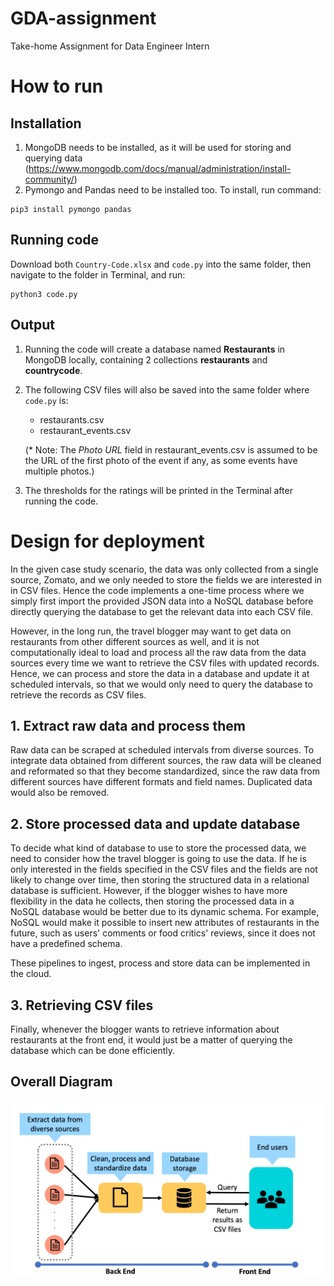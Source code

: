 # GDA-assignment
 Take-home Assignment for Data Engineer Intern

# How to run
## Installation
1. MongoDB needs to be installed, as it will be used for storing and querying data (https://www.mongodb.com/docs/manual/administration/install-community/)
2. Pymongo and Pandas need to be installed too. To install, run command:
```
pip3 install pymongo pandas
```
## Running code
Download both `Country-Code.xlsx` and `code.py` into the same folder, then navigate to the folder in Terminal, and run:
```
python3 code.py
```
## Output
1. Running the code will create a database named **Restaurants** in MongoDB locally, containing 2 collections **restaurants** and **countrycode**.
2. The following CSV files will also be saved into the same folder where `code.py` is:
    * restaurants.csv
    * restaurant_events.csv

    (\* Note: The *Photo URL* field in restaurant_events.csv is assumed to be the URL of the first photo of the event if any, as some events have multiple photos.)
3. The thresholds for the ratings will be printed in the Terminal after running the code.

# Design for deployment
In the given case study scenario, the data was only collected from a single source, Zomato, and we only needed to store the fields we are interested in in CSV files. Hence the code implements a one-time process where we simply first import the provided JSON data into a NoSQL database before directly querying the database to get the relevant data into each CSV file.

However, in the long run, the travel blogger may want to get data on restaurants from other different sources as well, and it is not computationally ideal to load and process all the raw data from the data sources every time we want to retrieve the CSV files with updated records. Hence, we can process and store the data in a database and update it at scheduled intervals, so that we would only need to query the database to retrieve the records as CSV files. 
## 1. Extract raw data and process them
Raw data can be scraped at scheduled intervals from diverse sources. To integrate data obtained from different sources, the raw data will be cleaned and reformated so that they become standardized, since the raw data from different sources have different formats and field names. Duplicated data would also be removed.
## 2. Store processed data and update database
To decide what kind of database to use to store the processed data, we need to consider how the travel blogger is going to use the data. If he is only interested in the fields specified in the CSV files and the fields are not likely to change over time, then storing the structured data in a relational database is sufficient. However, if the blogger wishes to have more flexibility in the data he collects, then storing the processed data in a NoSQL database would be better due to its dynamic schema. For example, NoSQL would make it possible to insert new attributes of restaurants in the future, such as users' comments or food critics' reviews, since it does not have a predefined schema. 

These pipelines to ingest, process and store data can be implemented in the cloud.

## 3. Retrieving CSV files
Finally, whenever the blogger wants to retrieve information about restaurants at the front end, it would just be a matter of querying the database which can be done efficiently. 

## Overall Diagram

![Diagram](diagram.png)